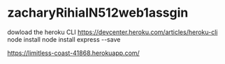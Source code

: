 # zacharyRihiaIN512web1assgin

dowload the heroku CLI
https://devcenter.heroku.com/articles/heroku-cli
node install
node install express --save

https://limitless-coast-41868.herokuapp.com/
